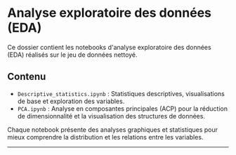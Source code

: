 # Analyse exploratoire des données (EDA)

Ce dossier contient les notebooks d'analyse exploratoire des données (EDA) réalisés sur le jeu de données nettoyé.

## Contenu

- `Descriptive_statistics.ipynb` : Statistiques descriptives, visualisations de base et exploration des variables.
- `PCA.ipynb` : Analyse en composantes principales (ACP) pour la réduction de dimensionnalité et la visualisation des structures de données.

Chaque notebook présente des analyses graphiques et statistiques pour mieux comprendre la distribution et les relations entre les variables.

---
